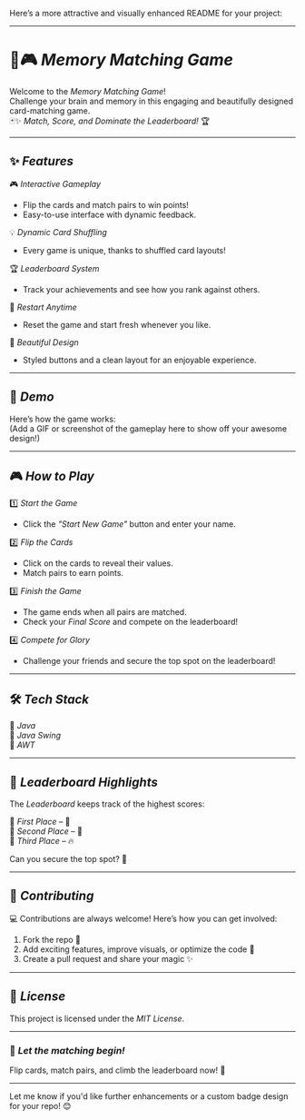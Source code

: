 Here’s a more attractive and visually enhanced README for your project:  

---

# 🧠🎮 *Memory Matching Game*

Welcome to the *Memory Matching Game*!  
Challenge your brain and memory in this engaging and beautifully designed card-matching game.  
🃏✨ *Match, Score, and Dominate the Leaderboard!* 🏆  

---

## ✨ *Features*  

🎮 *Interactive Gameplay*  
   - Flip the cards and match pairs to win points!  
   - Easy-to-use interface with dynamic feedback.  

💡 *Dynamic Card Shuffling*  
   - Every game is unique, thanks to shuffled card layouts!  

🏆 *Leaderboard System*  
   - Track your achievements and see how you rank against others.  

🚀 *Restart Anytime*  
   - Reset the game and start fresh whenever you like.  

🎨 *Beautiful Design*  
   - Styled buttons and a clean layout for an enjoyable experience.  

---

## 🎥 *Demo*  

Here’s how the game works:  
(Add a GIF or screenshot of the gameplay here to show off your awesome design!)  

---

## 🎮 *How to Play*  

1️⃣ *Start the Game*  
   - Click the *"Start New Game"* button and enter your name.  

2️⃣ *Flip the Cards*  
   - Click on the cards to reveal their values.  
   - Match pairs to earn points.  

3️⃣ *Finish the Game*  
   - The game ends when all pairs are matched.  
   - Check your *Final Score* and compete on the leaderboard!  

4️⃣ *Compete for Glory*  
   - Challenge your friends and secure the top spot on the leaderboard!  

---

## 🛠 *Tech Stack*  

🔹 *Java*  
🔹 *Java Swing*  
🔹 *AWT*  

---

## 🏅 *Leaderboard Highlights*  

The *Leaderboard* keeps track of the highest scores:  

🏅 *First Place* – 🥇  
🥈 *Second Place* – 💪  
🥉 *Third Place* – 🔥  

Can you secure the top spot? 💪  

---

## 🤝 *Contributing*  

💻 Contributions are always welcome! Here’s how you can get involved:  
1. Fork the repo 🍴  
2. Add exciting features, improve visuals, or optimize the code 🔧  
3. Create a pull request and share your magic ✨  

---

## 📜 *License*  

This project is licensed under the *MIT License*.  

---

### 🚀 *Let the matching begin!*  
Flip cards, match pairs, and climb the leaderboard now! 🎉  

--- 

Let me know if you'd like further enhancements or a custom badge design for your repo! 😊
